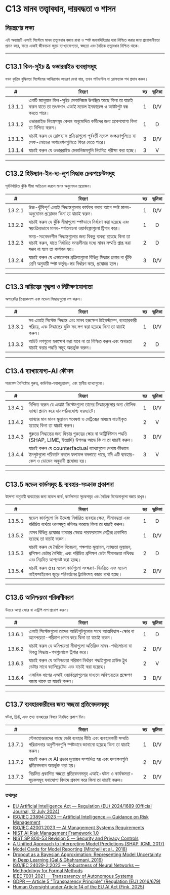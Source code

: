 # C13 মানব তত্ত্বাবধান, দায়বদ্ধতা ও শাসন

## নিয়ন্ত্রণের লক্ষ্য

এই অধ্যায়টি এআই সিস্টেমে মানব তত্ত্বাবধান বজায় রাখা ও স্পষ্ট জবাবদিহিতার ধারা নিশ্চিত করার জন্য প্রয়োজনীয়তা প্রদান করে, যাতে এআই জীবনচক্র জুড়ে ব্যাখ্যাযোগ্যতা, স্বচ্ছতা এবং নৈতিক তত্ত্বাবধান নিশ্চিত থাকে।

---

## C13.1 কিল-সুইচ & ওভাররাইড ব্যবস্থাসমূহ

যখন কৃত্রিম বুদ্ধিমত্তা সিস্টেমের আনিরাপদ আচরণ দেখা যায়, তখন শাটডাউন বা রোলব্যাক পথ প্রদান করুন।

|   #    | বিবরণ                                                                                                                         | স্তর | ভূমিকা |
| :----: | ----------------------------------------------------------------------------------------------------------------------------- | :--: | :----: |
| 13.1.1 | একটি ম্যানুয়াল কিল-সুইচ মেকানিজম উপস্থিত আছে কিনা তা যাচাই করুন যাতে তা তৎক্ষণাৎ এআই মডেল ইনফারেন্স ও আউটপুট বন্ধ করতে পারে। |  1   |  D/V   |
| 13.1.2 | ওভাররাইড নিয়ন্ত্রসমূহ কেবল অনুমোদিত কর্মীদের জন্য প্রবেশযোগ্য কিনা তা নিশ্চিত করুন।                                          |  1   |   D    |
| 13.1.3 | যাচাই করুন যে রোলব্যাক প্রক্রিয়াগুলো পূর্ববর্তী মডেল সংস্করণগুলিতে বা সেফ-মোডের অপারেশনগুলিতে ফিরে যেতে পারে।                 |  3   |  D/V   |
| 13.1.4 | যাচাই করুন যে ওভাররাইড মেকানিজমগুলি নিয়মিত পরীক্ষা করা হচ্ছে।                                                                |  3   |   V    |

---

## C13.2 হিউম্যান-ইন-দ্য-লুপ সিদ্ধান্ত চেকপয়েন্টসমূহ

পূর্বনির্ধারিত ঝুঁকি সীমা অতিক্রম করলে মানব অনুমোদন প্রয়োজন।

|   #    | বিবরণ                                                                                                                                                             | স্তর | ভূমিকা |
| :----: | ----------------------------------------------------------------------------------------------------------------------------------------------------------------- | :--: | :----: |
| 13.2.1 | উচ্চ-ঝুঁকিপূর্ণ এআই সিদ্ধান্তগুলোর কার্যকর করার আগে স্পষ্ট মানব-অনুমোদন প্রয়োজন কিনা তা যাচাই করুন।                                                              |  1   |  D/V   |
| 13.2.2 | যাচাই করুন যে ঝুঁকি সীমাগুলো স্পষ্টভাবে নির্ধারণ করা হয়েছে এবং স্বয়ংক্রিয়ভাবে মানব-পর্যালোচনা ওয়ার্কফ্লোগুলো ট্রিগার করে।                                     |  1   |   D    |
| 13.2.3 | সময়-সংবেদনশীল সিদ্ধান্তগুলোর জন্য বিকল্প ব্যবস্থা রয়েছে কিনা তা যাচাই করুন, যাতে নির্ধারিত সময়সীমার মধ্যে মানব সম্মতি প্রাপ্ত করা সম্ভব না হলে তা কার্যকর হয়। |  2   |   D    |
| 13.2.4 | যাচাই করুন যে এস্কালেশন প্রক্রিয়াগুলো বিভিন্ন সিদ্ধান্ত প্রকার বা ঝুঁকি শ্রেণি অনুযায়ী স্পষ্ট কর্তৃত্ব-স্তর নির্ধারণ করে, প্রযোজ্য হলে।                          |  3   |  D/V   |

---

## C13.3 দায়িত্বের শৃঙ্খলা ও নিরীক্ষণযোগ্যতা

অপারেটর ক্রিয়াকলাপ এবং মডেল সিদ্ধান্তগুলো লগ করুন।

|   #    | বিবরণ                                                                                                                                      | স্তর | ভূমিকা |
| :----: | ------------------------------------------------------------------------------------------------------------------------------------------ | :--: | :----: |
| 13.3.1 | সব এআই সিস্টেম সিদ্ধান্ত এবং মানব হস্তক্ষেপ টাইমস্ট্যাম্প, ব্যবহারকারী পরিচয়, এবং সিদ্ধান্তের যুক্তি সহ লগ করা হয়েছে কিনা তা যাচাই করুন। |  1   |  D/V   |
| 13.3.2 | অডিট লগগুলো হস্তক্ষেপ করা যাবে না তা নিশ্চিত করুন এবং অখণ্ডতা যাচাই করার পদ্ধতি সমূহ অন্তর্ভুক্ত করুন।                                     |  2   |   D    |

---

## C13.4 ব্যাখ্যাযোগ্য-AI কৌশল

সারফেস বৈশিষ্ট্যের গুরুত্ব, কাউন্টার-ফ্যাকচুয়ালস, এবং স্থানীয় ব্যাখ্যাগুলো।

|   #    | বিবরণ                                                                                                                                                 | স্তর | ভূমিকা |
| :----: | ----------------------------------------------------------------------------------------------------------------------------------------------------- | :--: | :----: |
| 13.4.1 | নিশ্চিত করুন যে এআই সিস্টেমগুলো তাদের সিদ্ধান্তগুলোর জন্য মৌলিক ব্যাখ্যা প্রদান করে মানবপঠনযোগ্য ফরম্যাটে।                                            |  1   |  D/V   |
| 13.4.2 | ব্যাখ্যার মান মানব মূল্যায়ন গবেষণা ও মেট্রিক্সের মাধ্যমে যাচাইকৃত হয়েছে কিনা তা যাচাই করুন।                                                         |  2   |   V    |
| 13.4.3 | গুরুতর সিদ্ধান্তের জন্য ফিচার গুরুত্বের স্কোর বা আট্রিবিউশন পদ্ধতি (SHAP, LIME, ইত্যাদি) উপলব্ধ আছে কি না তা যাচাই করুন।                              |  3   |  D/V   |
| 13.4.4 | যাচাই করুন যে counterfactual ব্যাখ্যাগুলো দেখায় কীভাবে ইনপুটগুলো পরিবর্তন করলে ফলাফল বদলাতে পারে, যদি এটি ব্যবহার-কেস ও ডোমেন অনুযায়ী প্রযোজ্য হয়। |  3   |   V    |

---

## C13.5 মডেল কার্ডসমূহ & ব্যবহার-সংক্রান্ত প্রকাশনা

উদ্দেশ্য অনুযায়ী ব্যবহারের জন্য মডেল কার্ড, কার্যক্ষমতা সূচকসমূহ এবং নৈতিক বিবেচনাগুলো বজায় রাখুন।

|   #    | বিবরণ                                                                                                                                                                     | স্তর | ভূমিকা |
| :----: | ------------------------------------------------------------------------------------------------------------------------------------------------------------------------- | :--: | :----: |
| 13.5.1 | মডেল কার্ডগুলো কি উদ্দেশ্য নির্ধারিত ব্যবহার ক্ষেত্র, সীমাবদ্ধতা এবং পরিচিত ব্যর্থতা ধরনসমূহ নথিবদ্ধ করেছে কিনা তা যাচাই করুন।                                            |  1   |   D    |
| 13.5.2 | যেসব বিভিন্ন প্রযোজ্য ব্যবহার ক্ষেত্রে পারফরম্যান্স মেট্রিক্স প্রকাশিত হয়েছে তা যাচাই করুন।                                                                              |  1   |  D/V   |
| 13.5.3 | যাচাই করুন যে নৈতিক বিবেচনা, পক্ষপাত মূল্যায়ন, ন্যায্যতা মূল্যায়ন, প্রশিক্ষণ ডেটার বৈশিষ্ট্য, এবং পরিচিত প্রশিক্ষণ ডেটা সীমাবদ্ধতা নথিবদ্ধ এবং নিয়মিত আপডেট করা হচ্ছে। |  2   |   D    |
| 13.5.4 | যাচাই করুন ότι মডেল কার্ডগুলো সংস্করণ-নিয়ন্ত্রিত এবং মডেল লাইফসাইকেল জুড়ে পরিবর্তনের ট্র্যাকিংসহ বজায় রাখা হচ্ছে।                                                       |  2   |  D/V   |

---

## C13.6 আনিশ্চয়তা পরিমাণীকরণ

উত্তরে আস্থা স্কোর বা এন্ট্রপি মাপ প্রয়োগ করুন।

|   #    | বিবরণ                                                                                                             | স্তর | ভূমিকা |
| :----: | ----------------------------------------------------------------------------------------------------------------- | :--: | :----: |
| 13.6.1 | এআই সিস্টেমগুলো তাদের আউটপুটগুলোর সাথে আত্মবিশ্বাস-স্কোর বা অনেশ্চয়তা-পরিমাপ প্রদান করে কিনা তা যাচাই করুন।      |  1   |   D    |
| 13.6.2 | যাচাই করুন যে অনিশ্চয়তা সীমাগুলো অতিরিক্ত মানব-পর্যালোচনা বা বিকল্প সিদ্ধান্ত-পথগুলোকে ট্রিগার করে।              |  2   |  D/V   |
| 13.6.3 | যাচাই করুন যে অনিশ্চয়তা পরিমাণ নির্ধারণ পদ্ধতিগুলো গ্রাউন্ড ট্রুথ ডেটার সাথে ক্যালিব্রেটেড এবং যাচাই করা হয়েছে। |  2   |   V    |
| 13.6.4 | একাধিক ধাপের এআই ওয়ার্কফ্লোগুলোর মাধ্যমে অনিশ্চয়তার প্রক্ষেপণ বজায় থাকে তা যাচাই করুন।                         |  3   |  D/V   |

---

## C13.7 ব্যবহারকারীদের জন্য স্বচ্ছতা প্রতিবেদনসমূহ

ঘটনা, ড্রিফ্ট, এবং তথ্য ব্যবহারের বিষয়ে নিয়মিত প্রকাশ দিন।

|   #    | বিবরণ                                                                                                                            | স্তর | ভূমিকা |
| :----: | -------------------------------------------------------------------------------------------------------------------------------- | :--: | :----: |
| 13.7.1 | স্টেকহোল্ডারদের কাছে ডেটা ব্যবহার নীতি এবং ব্যবহারকারী সম্মতি পরিচালনার অনুশীলনগুলি স্পষ্টভাবে জানানো হয়েছে কিনা তা যাচাই করুন। |  1   |  D/V   |
| 13.7.2 | যাচাই করুন যে AI প্রভাব মূল্যায়ন সম্পাদিত হয় এবং ফলাফলগুলি প্রতিবেদননে অন্তর্ভুক্ত করা হয়।                                    |  2   |  D/V   |
| 13.7.3 | নিয়মিত প্রকাশিত স্বচ্ছতা প্রতিবেদনসমূহ এআই-ঘটনা ও কার্যক্ষমতা-সূচকসমূহ যথাযোগ্য বিশদে প্রকাশ করে কিনা তা যাচাই করুন।             |  2   |  D/V   |

### তথ্যসূত্র

* [EU Artificial Intelligence Act — Regulation (EU) 2024/1689 (Official Journal, 12 July 2024)](https://eur-lex.europa.eu/eli/reg/2024/1689/oj)
* [ISO/IEC 23894:2023 — Artificial Intelligence — Guidance on Risk Management](https://www.iso.org/standard/77304.html)
* [ISO/IEC 42001:2023 — AI Management Systems Requirements](https://www.iso.org/standard/81230.html)
* [NIST AI Risk Management Framework 1.0](https://nvlpubs.nist.gov/nistpubs/ai/nist.ai.100-1.pdf)
* [NIST SP 800-53 Revision 5 — Security and Privacy Controls](https://nvlpubs.nist.gov/nistpubs/SpecialPublications/NIST.SP.800-53r5.pdf)
* [A Unified Approach to Interpreting Model Predictions (SHAP, ICML 2017)](https://arxiv.org/abs/1705.07874)
* [Model Cards for Model Reporting (Mitchell et al., 2018)](https://arxiv.org/abs/1810.03993)
* [Dropout as a Bayesian Approximation: Representing Model Uncertainty in Deep Learning (Gal & Ghahramani, 2016)](https://arxiv.org/abs/1506.02142)
* [ISO/IEC 24029-2:2023 — Robustness of Neural Networks — Methodology for Formal Methods](https://www.iso.org/standard/79804.html)
* [IEEE 7001-2021 — Transparency of Autonomous Systems](https://standards.ieee.org/ieee/7001/6929/)
* [GDPR — Article 5 "Transparency Principle" (Regulation (EU) 2016/679)](https://eur-lex.europa.eu/legal-content/EN/TXT/PDF/?uri=CELEX%3A32016R0679)
* [Human Oversight under Article 14 of the EU AI Act (Fink, 2025)](https://papers.ssrn.com/sol3/papers.cfm?abstract_id=5147196)

